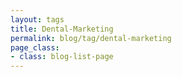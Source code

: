 ```yaml
---
layout: tags
title: Dental-Marketing
permalink: blog/tag/dental-marketing
page_class:
- class: blog-list-page
---
```

